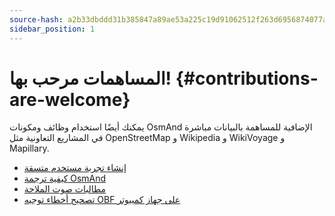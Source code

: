 ```yaml
---
source-hash: a2b33dbddd31b385847a89ae53a225c19d91062512f263d6956874077a7aa413
sidebar_position: 1
---
```


# المساهمات مرحب بها! {#contributions-are-welcome}

يمكنك أيضًا استخدام وظائف ومكونات OsmAnd الإضافية للمساهمة بالبيانات مباشرة في المشاريع التعاونية مثل OpenStreetMap و Wikipedia و WikiVoyage و Mapillary.

* [إنشاء تجربة مستخدم متسقة](./creating-consistent-ux.md)
* [كيفية ترجمة OsmAnd](./translating-osmand.md)
* [مطالبات صوت الملاحة](./voice-prompts.md)
* [تصحيح أخطاء توجيه OBF على جهاز كمبيوتر](./debug-obf-routing-on-pc.md)